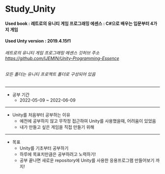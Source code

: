# Study_Unity
#### Used book : 레트로의 유니티 게임 프로그래밍 에센스 : C#으로 배우는 입문부터 4가지 게임
#### Used Unty version : 2019.4.15f1
###### 레트로의 유니티 게임 프로그래밍 에센스 깃허브 주소 https://github.com/IJEMIN/Unity-Programming-Essence
###### 모든 폴더는 유니티 프로젝트 폴더로 구성되어 있음

--------------------------
* 공부 기간
  * 2022-05-09 ~ 2022-06-09

------------------------
* Unity를 처음부터 공부하는 이유
  * 예전에 공부하지 않고 무작정 접근하여 Unity를 사용했을때, 어려움이 있었음
  * 내가 만들고 싶은 게임을 직접 만들기 위해

------------------------
* 목표
  * Unity를 기초부터 공부하기
  * 하루에 목표치만큼은 공부하려고 노력하기!
  * 공부 끝나면 새로운 repository에 Unity를 사용한 응용프로그램 만들어보기 까지!
